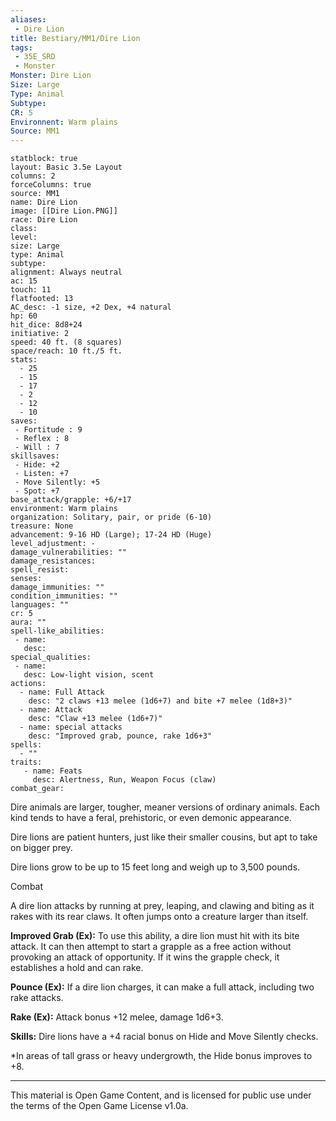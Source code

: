 ```yaml
---
aliases:
 - Dire Lion
title: Bestiary/MM1/Dire Lion
tags: 
 - 35E_SRD
 - Monster
Monster: Dire Lion
Size: Large
Type: Animal
Subtype: 
CR: 5
Environnent: Warm plains
Source: MM1
---
```


```statblock
statblock: true
layout: Basic 3.5e Layout
columns: 2
forceColumns: true
source: MM1 
name: Dire Lion
image: [[Dire Lion.PNG]]
race: Dire Lion
class: 
level: 
size: Large
type: Animal
subtype: 
alignment: Always neutral
ac: 15
touch: 11
flatfooted: 13
AC_desc: -1 size, +2 Dex, +4 natural
hp: 60
hit_dice: 8d8+24
initiative: 2
speed: 40 ft. (8 squares)
space/reach: 10 ft./5 ft.
stats:
  - 25
  - 15
  - 17
  - 2
  - 12
  - 10
saves:
 - Fortitude : 9
 - Reflex : 8
 - Will : 7
skillsaves:
 - Hide: +2
 - Listen: +7
 - Move Silently: +5
 - Spot: +7
base_attack/grapple: +6/+17
environment: Warm plains
organization: Solitary, pair, or pride (6-10)
treasure: None
advancement: 9-16 HD (Large); 17-24 HD (Huge)
level_adjustment: -
damage_vulnerabilities: ""
damage_resistances: 
spell_resist: 
senses: 
damage_immunities: ""
condition_immunities: ""
languages: ""
cr: 5
aura: ""
spell-like_abilities:
 - name: 
   desc: 
special_qualities:
 - name:
   desc: Low-light vision, scent
actions:
  - name: Full Attack
    desc: "2 claws +13 melee (1d6+7) and bite +7 melee (1d8+3)"
  - name: Attack
    desc: "Claw +13 melee (1d6+7)"
  - name: special attacks
    desc: "Improved grab, pounce, rake 1d6+3"
spells:
  - ""
traits:
   - name: Feats
     desc: Alertness, Run, Weapon Focus (claw)
combat_gear:  
```


Dire animals are larger, tougher, meaner versions of ordinary animals. Each kind tends to have a feral, prehistoric, or even demonic appearance.

Dire lions are patient hunters, just like their smaller cousins, but apt to take on bigger prey.

Dire lions grow to be up to 15 feet long and weigh up to 3,500 pounds.

Combat

A dire lion attacks by running at prey, leaping, and clawing and biting as it rakes with its rear claws. It often jumps onto a creature larger than itself.


**Improved Grab (Ex):** To use this ability, a dire lion must hit with its bite attack. It can then attempt to start a grapple as a free action without provoking an attack of opportunity. If it wins the grapple check, it establishes a hold and can rake.


**Pounce (Ex):** If a dire lion charges, it can make a full attack, including two rake attacks.


**Rake (Ex):** Attack bonus +12 melee, damage 1d6+3.


**Skills:** Dire lions have a +4 racial bonus on Hide and Move Silently checks.

*In areas of tall grass or heavy undergrowth, the Hide bonus improves to +8.

---

This material is Open Game Content, and is licensed for public use under the terms of the Open Game License v1.0a.
